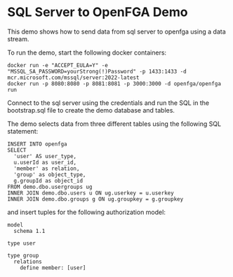 # SQL Server to OpenFGA Demo

This demo shows how to send data from sql server to openfga using a data stream.

To run the demo, start the following docker containers:

```
docker run -e "ACCEPT_EULA=Y" -e "MSSQL_SA_PASSWORD=yourStrong(!)Password" -p 1433:1433 -d mcr.microsoft.com/mssql/server:2022-latest
docker run -p 8080:8080 -p 8081:8081 -p 3000:3000 -d openfga/openfga run
```

Connect to the sql server using the credentials and run the SQL in the bootstrap.sql file to create the demo database
and tables.

The demo selects data from three different tables using the following SQL statement:

```
INSERT INTO openfga
SELECT 
  'user' AS user_type,
  u.userId as user_id,
  'member' as relation,
  'group' as object_type,
  g.groupId as object_id
FROM demo.dbo.usergroups ug
INNER JOIN demo.dbo.users u ON ug.userkey = u.userkey
INNER JOIN demo.dbo.groups g ON ug.groupkey = g.groupkey
```

and insert tuples for the following authorization model:

```
model
  schema 1.1

type user

type group
  relations
    define member: [user]
```